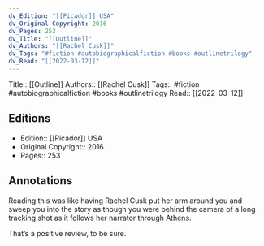 ```yaml
---
dv_Edition: "[[Picador]] USA"
dv_Original Copyright: 2016
dv_Pages: 253
dv_Title: "[[Outline]]"
dv_Authors: "[[Rachel Cusk]]"
dv_Tags: "#fiction #autobiographicalfiction #books #outlinetrilogy"
dv_Read: "[[2022-03-12]]"
---
```

Title:: [[Outline]]
Authors:: [[Rachel Cusk]]
Tags:: #fiction #autobiographicalfiction #books #outlinetrilogy 
Read:: [[2022-03-12]]

## Editions
- Edition:: [[Picador]] USA
- Original Copyright:: 2016
- Pages:: 253

## Annotations

Reading this was like having Rachel Cusk put her arm around you and sweep you into the story as though you were behind the camera of a long tracking shot as it follows her narrator through Athens.   
  
That’s a positive review, to be sure.